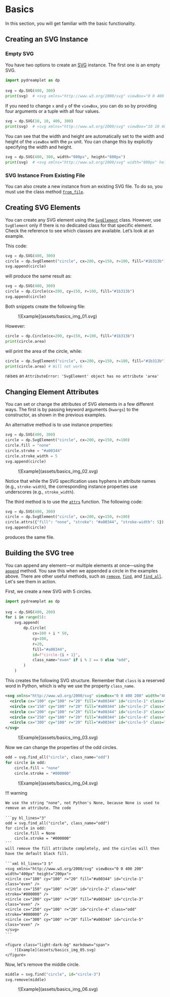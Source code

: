 # Basics

In this section, you will get familiar with the basic functionality.

## Creating an SVG Instance

### Empty SVG

You have two options to create an [SVG](../reference/core/svg.md) instance. The first one is an empty SVG.

```py
import pydreamplet as dp

svg = dp.SVG(400, 300)
print(svg)  # <svg xmlns="http://www.w3.org/2000/svg" viewBox="0 0 400 300" width="400px" height="300px" />
```

If you need to change `x` and `y` of the `viewBox`, you can do so by providing four arguments or a tuple with all four values.

```py
svg = dp.SVG(10, 10, 400, 300)
print(svg)  # <svg xmlns="http://www.w3.org/2000/svg" viewBox="10 10 400 300" width="400px" height="300px" />
```

You can see that the width and height are automatically set to the width and height of the `viewBox` with the `px` unit. You can change this by explicitly specifying the width and height.

```py
svg = dp.SVG(400, 300, width="800px", height="600px")
print(svg)  # <svg xmlns="http://www.w3.org/2000/svg" width="800px" height="600px" viewBox="0 0 400 300" />
```

### SVG Instance From Existing File

You can also create a new instance from an existing SVG file. To do so, you must use the class method [`from_file`](../reference/core/svg.md#from_file).

## Creating SVG Elements

You can create any SVG element using the [`SvgElement`](../reference/core/svgelement.md) class. However, use `SvgElement` only if there is no dedicated class for that specific element. Check the reference to see which classes are available. Let’s look at an example.

This code:

```py
svg = dp.SVG(400, 300)
circle = dp.SvgElement("circle", cx=200, cy=150, r=100, fill="#1b313b")
svg.append(circle)
```

will produce the same result as:

```py
svg = dp.SVG(400, 300)
circle = dp.Circle(cx=200, cy=150, r=100, fill="#1b313b")
svg.append(circle)
```

Both snippets create the following file:

<figure class="light-dark-bg" markdown="span">
  ![Example](assets/basics_img_01.svg)
</figure>

However:

```py
circle = dp.Circle(cx=200, cy=150, r=100, fill="#1b313b")
print(circle.area)
```

will print the area of the circle, while:

```py
circle = dp.SvgElement("circle", cx=200, cy=150, r=100, fill="#1b313b")
print(circle.area) # Will not work
```

raises an `AttributeError: 'SvgElement' object has no attribute 'area'`

## Changing Element Attributes

You can set or change the attributes of SVG elements in a few different ways. The first is by passing keyword arguments (`kwargs`) to the constructor, as shown in the previous examples.

An alternative method is to use instance properties:

```py hl_lines="3-5"
svg = dp.SVG(400, 300)
circle = dp.SvgElement("circle", cx=200, cy=150, r=100)
circle.fill = "none"
circle.stroke = "#a00344"
circle.stroke_width = 5
svg.append(circle)
```

<figure class="light-dark-bg" markdown="span">
  ![Example](assets/basics_img_02.svg)
</figure>

Notice that while the SVG specification uses hyphens in attribute names (e.g., `stroke-width`), the corresponding instance properties use underscores (e.g., `stroke_width`).

The third method is to use the [`attrs`](../reference/core/svgelement.md#attrs) function. The following code:

```py
svg = dp.SVG(400, 300)
circle = dp.SvgElement("circle", cx=200, cy=150, r=100)
circle.attrs({"fill": "none", "stroke": "#a00344", "stroke-width": 5})
svg.append(circle)
```

produces the same file.


## Building the SVG tree

You can append any element—or multiple elements at once—using the [`append`](../reference/core/svgelement.md#append) method. You saw this when we appended a circle in the examples above. There are other useful methods, such as [`remove`](../reference/core/svgelement.md#remove), [`find`](../reference/core/svgelement.md#find-and-find_all), and [`find_all`](../reference/core/svgelement.md#find-and-find_all). Let's see them in action.

First, we create a new SVG with 5 circles.

```py
import pydreamplet as dp

svg = dp.SVG(400, 200)
for i in range(5):
    svg.append(
        dp.Circle(
            cx=100 + i * 50,
            cy=100,
            r=20,
            fill="#a00344",
            id=f"circle-{i + 1}",
            class_name="even" if i % 2 == 0 else "odd",
        )
    )
```

This creates the following SVG structure. Remember that `class` is a reserved word in Python, which is why we use the property `class_name`.

```xml
<svg xmlns="http://www.w3.org/2000/svg" viewBox="0 0 400 200" width="400px" height="200px">
  <circle cx="100" cy="100" r="20" fill="#a00344" id="circle-1" class="even" />
  <circle cx="150" cy="100" r="20" fill="#a00344" id="circle-2" class="odd" />
  <circle cx="200" cy="100" r="20" fill="#a00344" id="circle-3" class="even" />
  <circle cx="250" cy="100" r="20" fill="#a00344" id="circle-4" class="odd" />
  <circle cx="300" cy="100" r="20" fill="#a00344" id="circle-5" class="even" />
</svg>
```

<figure class="light-dark-bg" markdown="span">
  ![Example](assets/basics_img_03.svg)
</figure>

Now we can change the properties of the odd circles.

```py
odd = svg.find_all("circle", class_name="odd")
for circle in odd:
    circle.fill = "none"
    circle.stroke = "#000000"
```

<figure class="light-dark-bg" markdown="span">
  ![Example](assets/basics_img_04.svg)
</figure>

!!! warning

    We use the string "none", not Python's None, because None is used to remove an attribute. The code

    ```py hl_lines="3"
    odd = svg.find_all("circle", class_name="odd")
    for circle in odd:
        circle.fill = None
        circle.stroke = "#000000"
    ```
    will remove the fill attribute completely, and the circles will then have the default black fill.

    ```xml hl_lines="3 5"
    <svg xmlns="http://www.w3.org/2000/svg" viewBox="0 0 400 200" width="400px" height="200px">
    <circle cx="100" cy="100" r="20" fill="#a00344" id="circle-1" class="even" />
    <circle cx="150" cy="100" r="20" id="circle-2" class="odd" stroke="#000000" />
    <circle cx="200" cy="100" r="20" fill="#a00344" id="circle-3" class="even" />
    <circle cx="250" cy="100" r="20" id="circle-4" class="odd" stroke="#000000" />
    <circle cx="300" cy="100" r="20" fill="#a00344" id="circle-5" class="even" />
    </svg>
    ```

    <figure class="light-dark-bg" markdown="span">
        ![Example](assets/basics_img_05.svg)
    </figure>


Now, let's remove the middle circle.

```py
middle = svg.find("circle", id="circle-3")
svg.remove(middle)
```

<figure class="light-dark-bg" markdown="span">
  ![Example](assets/basics_img_06.svg)
</figure>
